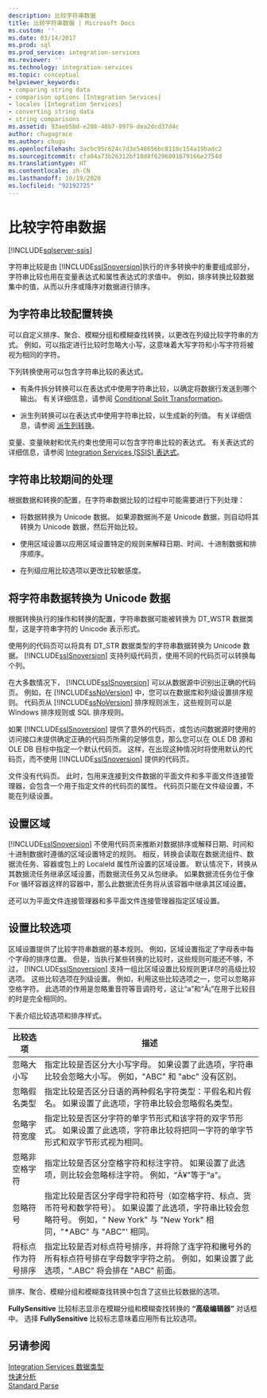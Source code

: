 ```yaml
---
description: 比较字符串数据
title: 比较字符串数据 | Microsoft Docs
ms.custom: ''
ms.date: 03/14/2017
ms.prod: sql
ms.prod_service: integration-services
ms.reviewer: ''
ms.technology: integration-services
ms.topic: conceptual
helpviewer_keywords:
- comparing string data
- comparison options [Integration Services]
- locales [Integration Services]
- converting string data
- string comparisons
ms.assetid: 93aeb5bd-e208-46b7-8979-dea2dcd37d4c
author: chugugrace
ms.author: chugu
ms.openlocfilehash: 3acbc95c624c7d3e548656bc8118c154a19badc2
ms.sourcegitcommit: cfa04a73b26312bf18d8f6296891679166e2754d
ms.translationtype: HT
ms.contentlocale: zh-CN
ms.lasthandoff: 10/19/2020
ms.locfileid: "92192725"
---
```

# <a name="comparing-string-data"></a>比较字符串数据

[!INCLUDE[sqlserver-ssis](../../includes/applies-to-version/sqlserver-ssis.md)]


  字符串比较是由 [!INCLUDE[ssISnoversion](../../includes/ssisnoversion-md.md)]执行的许多转换中的重要组成部分，字符串比较也用在变量表达式和属性表达式的求值中。 例如，排序转换比较数据集中的值，从而以升序或降序对数据进行排序。  
  
## <a name="configuring-transformations-for-string-comparisons"></a>为字符串比较配置转换  
 可以自定义排序、聚合、模糊分组和模糊查找转换，以更改在列级比较字符串的方式。 例如，可以指定进行比较时忽略大小写，这意味着大写字符和小写字符将被视为相同的字符。  
  
 下列转换使用可以包含字符串比较的表达式。  
  
-   有条件拆分转换可以在表达式中使用字符串比较，以确定将数据行发送到哪个输出。 有关详细信息，请参阅 [Conditional Split Transformation](../../integration-services/data-flow/transformations/conditional-split-transformation.md)。  
  
-   派生列转换可以在表达式中使用字符串比较，以生成新的列值。 有关详细信息，请参阅 [派生列转换](../../integration-services/data-flow/transformations/derived-column-transformation.md)。  
  
 变量、变量映射和优先约束也使用可以包含字符串比较的表达式。 有关表达式的详细信息，请参阅 [Integration Services (SSIS) 表达式](../../integration-services/expressions/integration-services-ssis-expressions.md)。  
  
## <a name="processing-during-string-comparison"></a>字符串比较期间的处理  
 根据数据和转换的配置，在字符串数据比较的过程中可能需要进行下列处理：  
  
-   将数据转换为 Unicode 数据。 如果源数据尚不是 Unicode 数据，则自动将其转换为 Unicode 数据，然后开始比较。  
  
-   使用区域设置以应用区域设置特定的规则来解释日期、时间、十进制数据和排序顺序。  
  
-   在列级应用比较选项以更改比较敏感度。  
  
## <a name="converting-string-data-to-unicode"></a>将字符串数据转换为 Unicode 数据  
 根据转换执行的操作和转换的配置，字符串数据可能被转换为 DT_WSTR 数据类型，这是字符串字符的 Unicode 表示形式。  
  
 使用列的代码页可以将具有 DT_STR 数据类型的字符串数据转换为 Unicode 数据。 [!INCLUDE[ssISnoversion](../../includes/ssisnoversion-md.md)] 支持列级代码页，使用不同的代码页可以转换每个列。  
  
 在大多数情况下， [!INCLUDE[ssISnoversion](../../includes/ssisnoversion-md.md)] 可以从数据源中识别出正确的代码页。 例如，在 [!INCLUDE[ssNoVersion](../../includes/ssnoversion-md.md)] 中，您可以在数据库和列级设置排序规则。 代码页从 [!INCLUDE[ssNoVersion](../../includes/ssnoversion-md.md)] 排序规则派生，这些规则可以是 Windows 排序规则或 SQL 排序规则。  
  
 如果 [!INCLUDE[ssISnoversion](../../includes/ssisnoversion-md.md)] 提供了意外的代码页，或包访问数据源时使用的访问接口未提供确定正确的代码页所需的足够信息，那么您可以在 OLE DB 源和 OLE DB 目标中指定一个默认代码页。 这样，在出现这种情况时将使用默认的代码页，而不使用 [!INCLUDE[ssISnoversion](../../includes/ssisnoversion-md.md)] 提供的代码页。  
  
 文件没有代码页。 此时，包用来连接到文件数据的平面文件和多平面文件连接管理器，会包含一个用于指定文件的代码页的属性。 代码页只能在文件级设置，不能在列级设置。  
  
## <a name="setting-locale"></a>设置区域  
 [!INCLUDE[ssISnoversion](../../includes/ssisnoversion-md.md)] 不使用代码页来推断对数据排序或解释日期、时间和十进制数据时遵循的区域设置特定的规则。 相反，转换会读取在数据流组件、数据流任务、容器或包上的 LocaleId 属性所设置的区域设置。 默认情况下，转换从其数据流任务继承区域设置，而数据流任务又从包继承。 如果数据流任务位于像 For 循环容器这样的容器中，那么此数据流任务将从该容器中继承其区域设置。  
  
 还可以为平面文件连接管理器和多平面文件连接管理器指定区域设置。  
  
## <a name="setting-comparison-options"></a>设置比较选项  
 区域设置提供了比较字符串数据的基本规则。 例如，区域设置指定了字母表中每个字母的排序位置。 但是，当执行某些转换的比较时，这些规则可能还不够，不过， [!INCLUDE[ssISnoversion](../../includes/ssisnoversion-md.md)] 支持一组比区域设置比较规则更详尽的高级比较选项。 这些比较选项在列级设置。 例如，利用这些比较选项之一，您可以忽略非空格字符。 此选项的作用是忽略重音符等音调符号，这让“a”和“Ã¡”在用于比较目的时是完全相同的。  
  
 下表介绍比较选项和排序样式。  
  
|比较选项|描述|  
|-----------------------|-----------------|  
|忽略大小写|指定比较是否区分大小写字母。 如果设置了此选项，字符串比较会忽略大小写。 例如，"ABC" 和 "abc" 没有区别。|  
|忽略假名类型|指定比较是否区分日语的两种假名字符类型：平假名和片假名。 如果设置了此选项，字符串比较会忽略假名类型。|  
|忽略字符宽度|指定比较是否区分字符的单字节形式和该字符的双字节形式。 如果设置了此选项，字符串比较将把同一字符的单字节形式和双字节形式视为相同。|  
|忽略非空格字符|指定比较是否区分空格字符和标注字符。 如果设置了此选项，则比较会忽略标注字符。 例如，“Ã¥”等于“a”。|  
|忽略符号|指定比较是否区分字母字符和符号（如空格字符、标点、货币符号和数学符号）。 如果设置了此选项，字符串比较会忽略符号。 例如，" New York" 与 "New York" 相同，"*ABC" 与 "ABC"' 相同。|  
|将标点作为符号排序|指定比较是否对标点符号排序，并将除了连字符和撇号外的所有标点符号排在字母数字字符之前。 例如，如果设置了此选项，".ABC" 将会排在 "ABC" 前面。|  
  
 排序、聚合、模糊分组和模糊查找转换中包含了这些比较数据的选项。  
  
 **FullySensitive** 比较标志显示在模糊分组和模糊查找转换的 **“高级编辑器”** 对话框中。 选择 **FullySensitive** 比较标志意味着应用所有比较选项。  
  
## <a name="see-also"></a>另请参阅  
 [Integration Services 数据类型](../../integration-services/data-flow/integration-services-data-types.md)   
 [快速分析](./parsing-data.md)   
 [Standard Parse](./parsing-data.md)  
  
